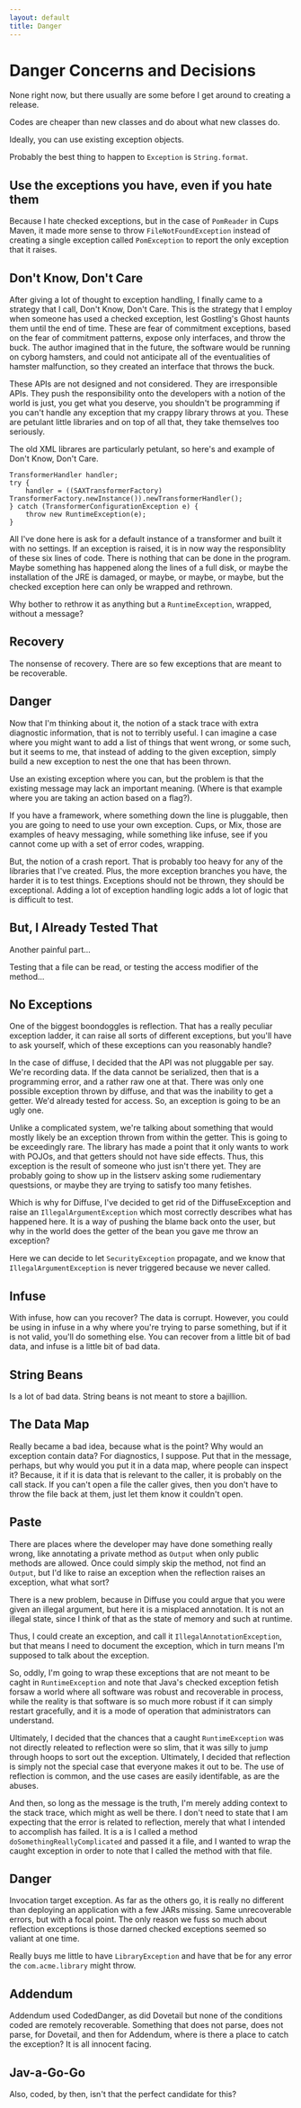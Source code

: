 ```yaml
---
layout: default
title: Danger
---
```


# Danger Concerns and Decisions

None right now, but there usually are some before I get around to creating a
release.

Codes are cheaper than new classes and do about what new classes do.

Ideally, you can use existing exception objects.

Probably the best thing to happen to `Exception` is `String.format`. 

## Use the exceptions you have, even if you hate them

Because I hate checked exceptions, but in the case of `PomReader` in Cups Maven,
it made more sense to throw `FileNotFoundException` instead of creating a single
exception called `PomException` to report the only exception that it raises.

## Don't Know, Don't Care

After giving a lot of thought to exception handling, I finally came to a
strategy that I call, Don't Know, Don't Care. This is the strategy that I employ
when someone has used a checked exception, lest Gostling's Ghost haunts them
until the end of time. These are fear of commitment exceptions, based on the
fear of commitment patterns, expose only interfaces, and throw the buck. The
author imagined that in the future, the software would be running on cyborg
hamsters, and could not anticipate all of the eventualities of hamster
malfunction, so they created an interface that throws the buck.

These APIs are not designed and not considered. They are irresponsible APIs.
They push the responsibility onto the developers with a notion of the world is
just, you get what you deserve, you shouldn't be programming if you can't handle
any exception that my crappy library throws at you. These are petulant little
libraries and on top of all that, they take themselves too seriously.

The old XML librares are particularly petulant, so here's and example of Don't
Know, Don't Care.

    TransformerHandler handler;
    try {
        handler = ((SAXTransformerFactory) TransformerFactory.newInstance()).newTransformerHandler();
    } catch (TransformerConfigurationException e) {
        throw new RuntimeException(e);
    }

All I've done here is ask for a default instance of a transformer and built it
with no settings. If an exception is raised, it is in now way the responsiblity
of these six lines of code. There is nothing that can be done in the program.
Maybe something has happened along the lines of a full disk, or maybe the
installation of the JRE is damaged, or maybe, or maybe, or maybe, but the
checked exception here can only be wrapped and rethrown.

Why bother to rethrow it as anything but a `RuntimeException`, wrapped,
without a message? 

## Recovery

The nonsense of recovery. There are so few exceptions that are meant to be
recoverable.

## Danger

Now that I'm thinking about it, the notion of a stack trace with extra
diagnostic information, that is not to terribly useful. I can imagine a case
where you might want to add a list of things that went wrong, or some such, but
it seems to me, that instead of adding to the given exception, simply build a
new exception to nest the one that has been thrown.

Use an existing exception where you can, but the problem is that the existing
message may lack an important meaning. (Where is that example where you are
taking an action based on a flag?).

If you have a framework, where something down the line is pluggable, then you
are going to need to use your own exception. Cups, or Mix, those are examples of
heavy messaging, while something like infuse, see if you cannot come up with a
set of error codes, wrapping.

But, the notion of a crash report. That is probably too heavy for any of the
libraries that I've created. Plus, the more exception branches you have, the
harder it is to test things. Exceptions should not be thrown, they should be
exceptional. Adding a lot of exception handling logic adds a lot of logic that
is difficult to test.

## But, I Already Tested That

Another painful part...

Testing that a file can be read, or testing the access modifier of the method...

## No Exceptions

One of the biggest boondoggles is reflection. That has a really peculiar
exception ladder, it can raise all sorts of different exceptions, but you'll
have to ask yourself, which of these exceptions can you reasonably handle?

In the case of diffuse, I decided that the API was not pluggable per say. We're
recording data. If the data cannot be serialized, then that is a programming
error, and a rather raw one at that. There was only one possible exception
thrown by diffuse, and that was the inability to get a getter. We'd already
tested for access. So, an exception is going to be an ugly one. 

Unlike a complicated system, we're talking about something that would mostly
likely be an exception thrown from within the getter. This is going to be
exceedingly rare. The library has made a point that it only wants to work with
POJOs, and that getters should not have side effects. Thus, this exception is
the result of someone who just isn't there yet. They are probably going to show
up in the listserv asking some rudiementary questsions, or maybe they are trying
to satisfy too many fetishes.

Which is why for Diffuse, I've decided to get rid of the DiffuseException and
raise an `IllegalArgumentException` which most correctly describes what has
happened here. It is a way of pushing the blame back onto the user, but why in
the world does the getter of the bean you gave me throw an exception?

Here we can decide to let `SecurityException` propagate, and we know that
`IllegalArgumentException` is never triggered because we never called.

## Infuse

With infuse, how can you recover? The data is corrupt. However, you could be
using in infuse in a why where you're trying to parse something, but if it is
not valid, you'll do something else. You can recover from a little bit of bad
data, and infuse is a little bit of bad data.

## String Beans

Is a lot of bad data. String beans is not meant to store a bajillion.

## The Data Map

Really became a bad idea, because what is the point? Why would an exception
contain data? For diagnostics, I suppose. Put that in the message, perhaps, but
why would you put it in a data map, where people can inspect it? Because, it if
it is data that is relevant to the caller, it is probably on the call stack. If
you can't open a file the caller gives, then you don't have to throw the file
back at them, just let them know it couldn't open.

## Paste

There are places where the developer may have done something really wrong, like
annotating a private method as `Output` when only public methods are allowed.
Once could simply skip the method, not find an `Output`, but I'd like to raise
an exception when the reflection raises an exception, what what sort?

There is a new problem, because in Diffuse you could argue that you were given
an illegal argument, but here it is a misplaced annotation. It is not an illegal
state, since I think of that as the state of memory and such at runtime.

Thus, I could create an exception, and call it `IllegalAnnotationException`, but
that means I need to document the exception, which in turn means I'm supposed to
talk about the exception.

So, oddly, I'm going to wrap these exceptions that are not meant to be caght in
`RuntimeException` and note that Java's checked exception fetish forsaw a world
where all software was robust and recoverable in process, while the reality is
that software is so much more robust if it can simply restart gracefully, and it
is a mode of operation that administrators can understand.

Ultimately, I decided that the chances that a caught `RuntimeException` was not
directly releated to reflection were so slim, that it was silly to jump through
hoops to sort out the exception. Ultimately, I decided that reflection is simply
not the special case that everyone makes it out to be. The use of reflection is
common, and the use cases are easily identifable, as are the abuses.

And then, so long as the message is the truth, I'm merely adding context to the
stack trace, which might as well be there. I don't need to state that I am
expecting that the error is related to reflection, merely that what I intended
to accomplish has failed. It is a is I called a method
`doSomethingReallyComplicated` and passed it a file, and I wanted to wrap the
caught exception in order to note that I called the method with that file.


## Danger

Invocation target exception. As far as the others go, it is really no different
than deploying an application with a few JARs missing. Same unrecoverable
errors, but with a focal point. The only reason we fuss so much about reflection
exceptions is those darned checked exceptions seemed so valiant at one time.

Really buys me little to have `LibraryException` and have that be for any error
the `com.acme.library` might throw.

## Addendum

Addendum used CodedDanger, as did Dovetail but none of the conditions coded are
remotely recoverable. Something that does not parse, does not parse, for
Dovetail, and then for Addendum, where is there a place to catch the exception?
It is all innocent facing.

## Jav-a-Go-Go

Also, coded, by then, isn't that the perfect candidate for this?
